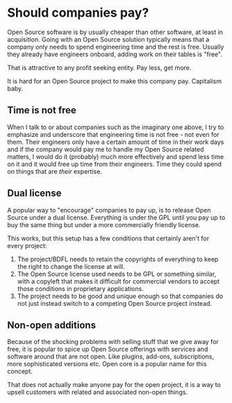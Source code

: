 # Should companies pay?

Open Source software is by usually cheaper than other software, at least in
acquisition. Going with an Open Source solution typically means that a company
only needs to spend engineering time and the rest is free. Usually they
already have engineers onboard, adding work on their tables is "free".

That is attractive to any profit seeking entity. Pay less, get more.

It is hard for an Open Source project to make this company pay. Capitalism
baby.

## Time is not free

When I talk to or about companies such as the imaginary one above, I try to
emphasize and underscore that engineering time is not free - not even for
them. Their engineers only have a certain amount of time in their work days
and if the company would pay me to handle my Open Source related matters, I
would do it (probably) much more effectively and spend less time on it and it
would free up time from their engineers. Time they could spend on things
that are *their* expertise.

## Dual license

A popular way to "encourage" companies to pay up, is to release Open Source
under a dual license. Everything is under the GPL until you pay up to buy the
same thing but under a more commercially friendly license.

This works, but this setup has a few conditions that certainly aren't for
every project:

1. The project/BDFL needs to retain the copyrights of everything to keep the
   right to change the license at will.
2. The Open Source license used needs to be GPL or something similar, with a
   copyleft that makes it difficult for commercial vendors to accept those
   conditions in proprietary applications.
3. The project needs to be good and unique enough so that companies do not
   just instead switch to a competing Open Source project instead.

## Non-open additions

Because of the shocking problems with selling stuff that we give away for
free, it is popular to spice up Open Source offerings with services and
software around that are not open. Like plugins, add-ons, subscriptions, more
sophisticated versions etc. Open core is a popular name for this concept.

That does not actually make anyone pay for the open project, it is a way to
upsell customers with related and associated non-open things.
